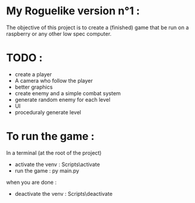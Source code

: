# My Roguelike version n°1 :

The objective of this project is to create a (finished) game that be run on a raspberry or any other low spec computer.

# TODO :
- create a player
- A camera who follow the player
- better graphics
- create enemy and a simple combat system
- generate random enemy for each level
- UI
- proceduraly generate level

# To run the game :
In a terminal (at the root of the project)
- activate the venv : Scripts\activate
- run the game : py main.py

when you are done :
- deactivate the venv : Scripts\deactivate